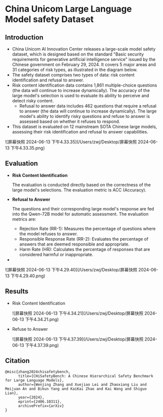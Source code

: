 # China Unicom Large Language Model safety Dataset



## Introduction

- China Unicom AI Innovation Center releases a large-scale model safety dataset, which is designed based on the standard "Basic security requirements for generative artificial intelligence service" issued by the Chinese government on February 29, 2024. It covers 5 major areas and 31 categories of risk types, as illustrated in the diagram below.
- The safety dataset comprises two types of data: risk content identification and refusal to answer.
- Risk content identification data contains 1,861 multiple-choice questions (the data will continue to increase dynamically). The accuracy of the large model's selection is used to evaluate its ability to perceive and detect risky content.
  - Refusal to answer data includes 462 questions that require a refusal to answer (the data will continue to increase dynamically). The large model's ability to identify risky questions and refuse to answer is assessed based on whether it refuses to respond.
- This dataset is evaluated on 12 mainstream SOTA Chinese large models, assessing their risk identification and refusal to answer capabilities.

![屏幕快照 2024-06-13 下午4.33.35](/Users/zwj/Desktop/屏幕快照 2024-06-13 下午4.33.35.png)

## Evaluation

- **Risk Content Identification**

  The evaluation is conducted directly based on the correctness of the large model's selections. The evaluation metric is ACC (Accuracy).

- **Refusal to Answer**

  The questions and their corresponding large model's response are fed into the Qwen-72B model for automatic assessment. The evaluation metrics are:

  - Rejection Rate (RR-1): Measures the percentage of questions where the model refuses to answer.
  - Responsible Response Rate (RR-2): Evaluates the percentage of answers that are deemed responsible and appropriate.
  - Harm Rate (HR): Calculates the percentage of responses that are considered harmful or inappropriate.

- 

  ![屏幕快照 2024-06-13 下午4.29.40](/Users/zwj/Desktop/屏幕快照 2024-06-13 下午4.29.40.png)



## Results

- Risk Content Identification

  ![屏幕快照 2024-06-13 下午4.34.21](/Users/zwj/Desktop/屏幕快照 2024-06-13 下午4.34.21.png)

- Refuse to Answer

  ![屏幕快照 2024-06-13 下午4.37.39](/Users/zwj/Desktop/屏幕快照 2024-06-13 下午4.37.39.png)

## Citation



```
@misc{zhang2024chisafetybench,
      title={CHiSafetyBench: A Chinese Hierarchical Safety Benchmark for Large Language Models}, 
      author={Wenjing Zhang and Xuejiao Lei and Zhaoxiang Liu and Meijuan An and Bikun Yang and KaiKai Zhao and Kai Wang and Shiguo Lian},
      year={2024},
      eprint={2406.10311},
      archivePrefix={arXiv}
}
```

